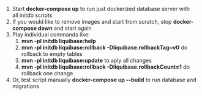 1. Start **docker-compose up** to run just dockerized database server with all initdb scripts
2. If you would like to remove images and start from scratch, stop **docker-compose down** and start again
3. Play individual commands like:
   1. **mvn -pl initdb liquibase:help**
   2. **mvn -pl initdb liquibase:rollback -Dliquibase.rollbackTag=v0** do rollback to empty tables
   3. **mvn -pl initdb liquibase:update** to aply all changes
   4. **mvn -pl initdb liquibase:rollback -Dliquibase.rollbackCount=1** do rollback one change
34. Or, test script manually **docker-compose up --build** to  run database and migrations
